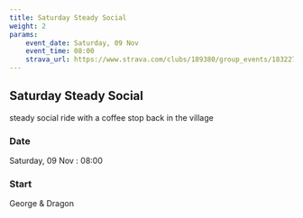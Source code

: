 ```yaml
---
title: Saturday Steady Social
weight: 2
params:
    event_date: Saturday, 09 Nov
    event_time: 08:00
    strava_url: https://www.strava.com/clubs/189380/group_events/1832279
---
```


## Saturday Steady Social 

steady social ride with a coffee stop back in the village 

### Date

Saturday, 09 Nov : 08:00

### Start

George &amp; Dragon


